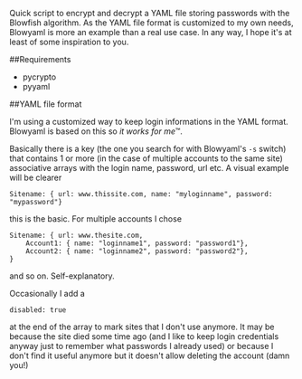 Quick script to encrypt and decrypt a YAML file storing passwords with the 
Blowfish algorithm. As the YAML file format is customized to my own needs, 
Blowyaml is more an example than a real use case. In any way, I hope it's at 
least of some inspiration to you.

##Requirements

* pycrypto
* pyyaml

##YAML file format

I'm using a customized way to keep login informations in the YAML format. 
Blowyaml is based on this so _it works for me_™.

Basically there is a key (the one you search for with Blowyaml's `-s` switch) 
that contains 1 or more (in the case of multiple accounts to the same site) 
associative arrays with the login name, password, url etc. A visual example will 
be clearer

	Sitename: { url: www.thissite.com, name: "myloginname", password: "mypassword"}

this is the basic. For multiple accounts I chose

	Sitename: { url: www.thesite.com,
		Account1: { name: "loginname1", password: "password1"},
		Account2: { name: "loginname2", password: "password2"},
	}

and so on. Self-explanatory.

Occasionally I add a

	disabled: true

at the end of the array to mark sites that I don't use anymore. It may be 
because the site died some time ago (and I like to keep login credentials anyway 
just to remember what passwords I already used) or because I don't find it 
useful anymore but it doesn't allow deleting the account (damn you!)
